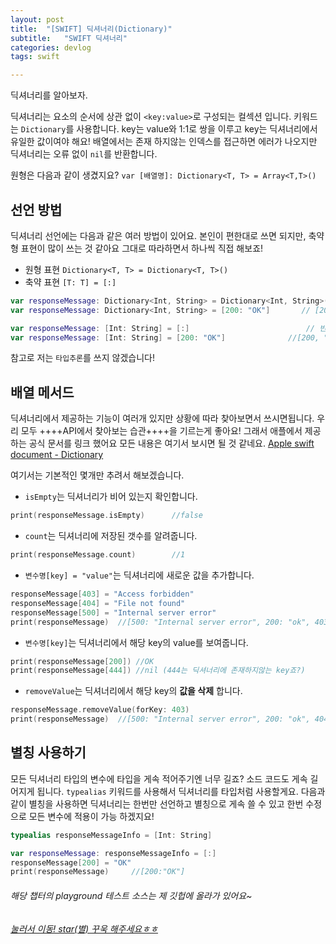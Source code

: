 ```yaml
---
layout: post
title:  "[SWIFT] 딕셔너리(Dictionary)"
subtitle:   "SWIFT 딕셔너리"
categories: devlog
tags: swift

---
```


딕셔너리를 알아보자.

딕셔너리는 요소의 순서에 상관 없이 `<key:value>`로 구성되는 컬섹션 입니다.
키워드는 `Dictionary`를 사용합니다.
key는 value와 1:1로 쌍을 이루고 key는 딕셔너리에서 유일한 값이여야 해요!
배열에서는 존재 하지않는 인덱스를 접근하면 에러가 나오지만 딕셔너리는 오류 없이 `nil`를 반환합니다.

원형은 다음과 같이 생겼지요?
`var [배열명]: Dictionary<T, T> = Array<T,T>()`

## 선언 방법

딕셔너리 선언에는 다음과 같은 여러 방법이 있어요.
본인이 편한대로 쓰면 되지만, 축약형 표현이 많이 쓰는 것 같아요
그대로 따라하면서 하나씩 직접 해보죠!

- 원형 표현 `Dictionary<T, T> = Dictionary<T, T>()`
- 축약 표현 `[T: T] = [:]`

```swift
var responseMessage: Dictionary<Int, String> = Dictionary<Int, String>()		// 빈 딕셔너리
var responseMessage: Dictionary<Int, String> = [200: "OK"]		 // [200: "OK"]

var responseMessage: [Int: String] = [:]					      // 빈 딕셔너리
var responseMessage: [Int: String] = [200: "OK"]			  //[200, "OK"]
```

참고로 저는 `타입추론`를 쓰지 않겠습니다!

## 배열 메서드

딕셔너리에서 제공하는 기능이 여러개 있지만 상황에 따라 찾아보면서 쓰시면됩니다.
우리 모두 ++++API에서 찾아보는 습관++++을 기르는게 좋아요!
그래서 애플에서 제공하는 공식 문서를 링크 했어요 모든 내용은 여기서 보시면 될 것 같네요.
[Apple swift document - Dictionary](https://developer.apple.com/documentation/swift/dictionary)

여기서는 기본적인 몇개만 추려서 해보겠습니다.
- `isEmpty`는 딕셔너리가 비어 있는지 확인합니다.
```swift
print(responseMessage.isEmpty)		//false
```

- `count`는 딕셔너리에 저장된 갯수를 알려줍니다.
```swift
print(responseMessage.count)		//1
```

- `변수명[key] = "value"`는 딕셔너리에 새로운 값을 추가합니다.
```swift
responseMessage[403] = "Access forbidden"
responseMessage[404] = "File not found"
responseMessage[500] = "Internal server error"
print(responseMessage)	//[500: "Internal server error", 200: "ok", 403: "Access forbidden", 404: "File not found"]
```

- `변수명[key]`는 딕셔너리에서 해당 key의 value를 보여줍니다.
```swift
print(responseMessage[200])	//OK
print(responseMessage[444])	//nil (444는 딕셔너리에 존재하지않는 key죠?)
```

- `removeValue`는 딕셔너리에서 해당 key의 **값을 삭제** 합니다.
```swift
responseMessage.removeValue(forKey: 403)
print(responseMessage)	//[500: "Internal server error", 200: "ok", 404: "File not found"]
```


## 별칭 사용하기

모든 딕셔너리 타입의 변수에 타입을 게속 적어주기엔 너무 길죠? 소드 코드도 게속 길어지게 됩니다.
`typealias` 키워드를 사용해서 딕셔너리를 타입처럼 사용할게요.
다음과 같이 별칭을 사용하면 딕셔너리는 한번만 선언하고 별칭으로 게속 쓸 수 있고 한번 수정으로 모든 변수에 적용이 가능 하겠지요!
```swift
typealias responseMessageInfo = [Int: String]

var responseMessage: responseMessageInfo = [:]
responseMessage[200] = "OK"
print(responseMessage)     //[200:"OK"] 
```

###### 해당 챕터의 playground 테스트 소스는 제 깃헙에 올라가 있어요~
###### [눌러서 이동! star(별) 꾸욱 해주세요ㅎㅎ](https://github.com/MinominoDomino/swift-grammar-house)




